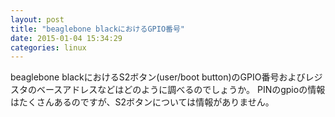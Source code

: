 ```yaml
---
layout: post
title: "beaglebone blackにおけるGPIO番号"
date: 2015-01-04 15:34:29
categories: linux
---
```

<p>beaglebone blackにおけるS2ボタン(user/boot button)のGPIO番号およびレジスタのベースアドレスなどはどのように調べるのでしょうか。
PINのgpioの情報はたくさんあるのですが、S2ボタンについては情報がありません。</p>
